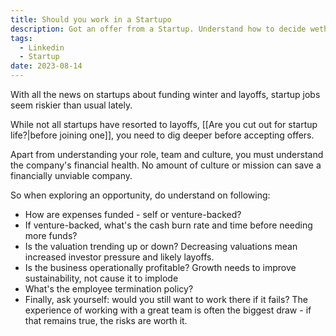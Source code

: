 ```yaml
---
title: Should you work in a Startupo
description: Got an offer from a Startup. Understand how to decide wether to join or not
tags:
  - Linkedin
  - Startup
date: 2023-08-14
---
```

With all the news on startups about funding winter and layoffs, startup jobs seem riskier than usual lately.

While not all startups have resorted to layoffs, [[Are you cut out for startup life?|before joining one]], you need to dig deeper before accepting offers.

Apart from understanding your role, team and culture, you must understand the company's financial health. No amount of culture or mission can save a financially unviable company.

So when exploring an opportunity, do understand on following:

- How are expenses funded - self or venture-backed?
- If venture-backed, what's the cash burn rate and time before needing more funds?
- Is the valuation trending up or down? Decreasing valuations mean increased investor pressure and likely layoffs.
- Is the business operationally profitable? Growth needs to improve sustainability, not cause it to implode
- What's the employee termination policy?
- Finally, ask yourself: would you still want to work there if it fails? The experience of working with a great team is often the biggest draw - if that remains true, the risks are worth it.